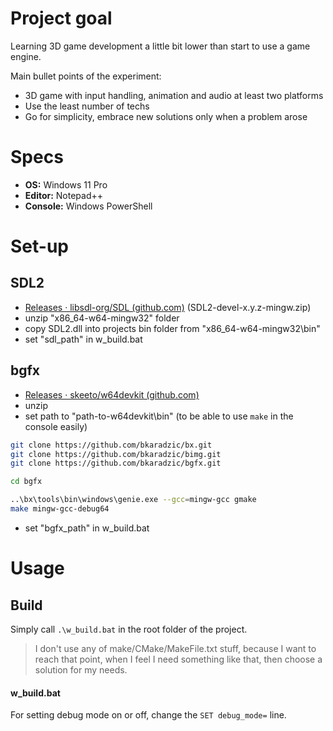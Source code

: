 # Project goal

Learning 3D game development a little bit lower than start to use a game engine.

Main bullet points of the experiment:

- 3D game with input handling, animation and audio at least two platforms
- Use the least number of techs
- Go for simplicity, embrace new solutions only when a problem arose

# Specs

- **OS:** Windows 11 Pro
- **Editor:** Notepad++
- **Console:** Windows PowerShell

# Set-up

## SDL2

- [Releases · libsdl-org/SDL (github.com)](https://github.com/libsdl-org/SDL/releases) (SDL2-devel-x.y.z-mingw.zip)
- unzip "x86_64-w64-mingw32" folder
- copy SDL2.dll into projects bin folder from "x86_64-w64-mingw32\bin"
- set "sdl_path" in w_build.bat

## bgfx

- [Releases · skeeto/w64devkit (github.com)](https://github.com/skeeto/w64devkit/releases)
- unzip
- set path to "path-to-w64devkit\bin" (to be able to use `make` in the console easily)

```bash
git clone https://github.com/bkaradzic/bx.git
git clone https://github.com/bkaradzic/bimg.git
git clone https://github.com/bkaradzic/bgfx.git

cd bgfx

..\bx\tools\bin\windows\genie.exe --gcc=mingw-gcc gmake
make mingw-gcc-debug64
```

- set "bgfx_path" in w_build.bat

# Usage

## Build

Simply call `.\w_build.bat` in the root folder of the project.

> I don't use any of make/CMake/MakeFile.txt stuff, because I want to reach that point, when I feel I need something like that, then choose a solution for my needs.

#### w_build.bat

For setting debug mode on or off, change the `SET debug_mode=` line.
